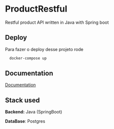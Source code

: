 
# ProductRestful

Restful product API written in Java with Spring boot

## Deploy

Para fazer o deploy desse projeto rode

```bash
  docker-compose up
```


## Documentation

[Documentation](http://localhost:8081/documentation)


## Stack used

**Backend:** Java (SpringBoot)

**DataBase**: Postgres

